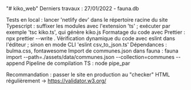 "# kiko_web"
Derniers travaux : 27/01/2022 - fauna.db

Tests en local : lancer 'netlify dev' dans le répertoire racine du site
Typescript : suffixer les modules avec l'extension 'ts' ; exécuter par exemple 'tsc kiko.ts', qui génère kiko.js
Formatage du code avec Prettier : npx prettier --write .
Vérification dynamique du code avec eslint dans l'éditeur ; sinon en mode CLI 'eslint csv_to_json.ts'
Dépendances : bulma.css, fontawesome
Import de communes.json dans fauna : fauna import --path=./assets/data/communes.json --collection=communes --append
Pipeline de compilation TS : node pipe_par

Recommandation : passer le site en production au "checker" HTML régulièrement -> https://validator.w3.org/
